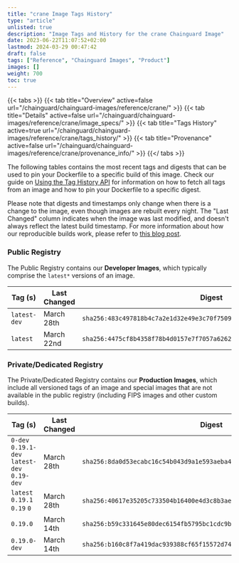 ```yaml
---
title: "crane Image Tags History"
type: "article"
unlisted: true
description: "Image Tags and History for the crane Chainguard Image"
date: 2023-06-22T11:07:52+02:00
lastmod: 2024-03-29 00:47:42
draft: false
tags: ["Reference", "Chainguard Images", "Product"]
images: []
weight: 700
toc: true
---
```


{{< tabs >}}
{{< tab title="Overview" active=false url="/chainguard/chainguard-images/reference/crane/" >}}
{{< tab title="Details" active=false url="/chainguard/chainguard-images/reference/crane/image_specs/" >}}
{{< tab title="Tags History" active=true url="/chainguard/chainguard-images/reference/crane/tags_history/" >}}
{{< tab title="Provenance" active=false url="/chainguard/chainguard-images/reference/crane/provenance_info/" >}}
{{</ tabs >}}

The following tables contains the most recent tags and digests that can be used to pin your Dockerfile to a specific build of this image. Check our guide on [Using the Tag History API](/chainguard/chainguard-images/using-the-tag-history-api/) for information on how to fetch all tags from an image and how to pin your Dockerfile to a specific digest.

Please note that digests and timestamps only change when there is a change to the image, even though images are rebuilt every night. The "Last Changed" column indicates when the image was last modified, and doesn't always reflect the latest build timestamp. For more information about how our reproducible builds work, please refer to [this blog post](https://www.chainguard.dev/unchained/reproducing-chainguards-reproducible-image-builds).

### Public Registry
The Public Registry contains our **Developer Images**, which typically comprise the `latest*` versions of an image.

| Tag (s)       | Last Changed | Digest                                                                    |
|---------------|--------------|---------------------------------------------------------------------------|
|  `latest-dev` | March 28th   | `sha256:483c497818b4c7a2e1d32e49e3c70f750955c9c04f7b0474418eb372211b0ca7` |
|  `latest`     | March 22nd   | `sha256:4475cf8b4358f78b4d0157e7f7057a6262950a15084e413dc3ddaf2763754124` |


### Private/Dedicated Registry
The Private/Dedicated Registry contains our **Production Images**, which include all versioned tags of an image and special images that are not available in the public registry (including FIPS images and other custom builds).

| Tag (s)                                       | Last Changed | Digest                                                                    |
|-----------------------------------------------|--------------|---------------------------------------------------------------------------|
|  `0-dev` `0.19.1-dev` `latest-dev` `0.19-dev` | March 28th   | `sha256:8da0d53ecabc16c54b043d9a1e593aeba4685e0d0d78416b673a0d9de0785059` |
|  `latest` `0.19.1` `0.19` `0`                 | March 28th   | `sha256:40617e35205c733504b16400e4d3c8b3aecae85352801667e541a9606c24d771` |
|  `0.19.0`                                     | March 14th   | `sha256:b59c331645e80dec6154fb5795bc1cdc9b6fd3e6dd0f678e6c866c200d5df4d5` |
|  `0.19.0-dev`                                 | March 14th   | `sha256:b160c8f7a419dac939388cf65f15572d74f418bd8a0860af9d92700c7b72144e` |

